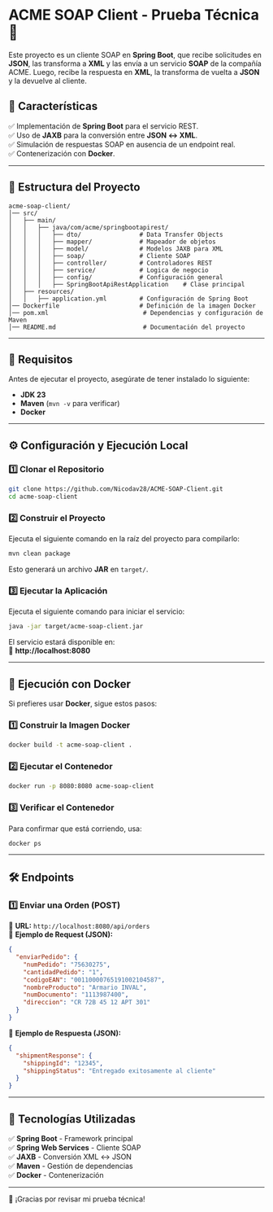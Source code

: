 

# **ACME SOAP Client - Prueba Técnica** 🚀

Este proyecto es un cliente SOAP en **Spring Boot**, que recibe solicitudes en **JSON**, las transforma a **XML** y las envía a un servicio **SOAP** de la compañía ACME. Luego, recibe la respuesta en **XML**, la transforma de vuelta a **JSON** y la devuelve al cliente.

## **📌 Características**
✅ Implementación de **Spring Boot** para el servicio REST.  
✅ Uso de **JAXB** para la conversión entre **JSON ↔ XML**.  
✅ Simulación de respuestas SOAP en ausencia de un endpoint real.  
✅ Contenerización con **Docker**.

---

## **📂 Estructura del Proyecto**
```
acme-soap-client/
│── src/
│   ├── main/
│   │   ├── java/com/acme/springbootapirest/
│   │   │   ├── dto/                # Data Transfer Objects
│   │   │   ├── mapper/             # Mapeador de objetos
│   │   │   ├── model/              # Modelos JAXB para XML
│   │   │   ├── soap/               # Cliente SOAP
│   │   │   ├── controller/         # Controladores REST
│   │   │   ├── service/            # Logica de negocio
│   │   │   ├── config/             # Configuración general
│   │   │   ├── SpringBootApiRestApplication    # Clase principal
│   ├── resources/
│   │   ├── application.yml         # Configuración de Spring Boot
│── Dockerfile                      # Definición de la imagen Docker
│── pom.xml                          # Dependencias y configuración de Maven
│── README.md                        # Documentación del proyecto
```

---

## **🚀 Requisitos**
Antes de ejecutar el proyecto, asegúrate de tener instalado lo siguiente:

- **JDK 23**
- **Maven** (`mvn -v` para verificar)
- **Docker**

---

## **⚙️ Configuración y Ejecución Local**
### **1️⃣ Clonar el Repositorio**
```sh
git clone https://github.com/Nicodav28/ACME-SOAP-Client.git
cd acme-soap-client
```

### **2️⃣ Construir el Proyecto**
Ejecuta el siguiente comando en la raíz del proyecto para compilarlo:

```sh
mvn clean package
```

Esto generará un archivo **JAR** en `target/`.

### **3️⃣ Ejecutar la Aplicación**
Ejecuta el siguiente comando para iniciar el servicio:

```sh
java -jar target/acme-soap-client.jar
```

El servicio estará disponible en:  
📌 **http://localhost:8080**

---

## **🐳 Ejecución con Docker**
Si prefieres usar **Docker**, sigue estos pasos:

### **1️⃣ Construir la Imagen Docker**
```sh
docker build -t acme-soap-client .
```

### **2️⃣ Ejecutar el Contenedor**
```sh
docker run -p 8080:8080 acme-soap-client
```

### **3️⃣ Verificar el Contenedor**
Para confirmar que está corriendo, usa:

```sh
docker ps
```

---

## **🛠️ Endpoints**
### **1️⃣ Enviar una Orden (POST)**
📌 **URL:** `http://localhost:8080/api/orders`  
📄 **Ejemplo de Request (JSON):**
```json
{
  "enviarPedido": {
    "numPedido": "75630275",
    "cantidadPedido": "1",
    "codigoEAN": "00110000765191002104587",
    "nombreProducto": "Armario INVAL",
    "numDocumento": "1113987400",
    "direccion": "CR 72B 45 12 APT 301"
  }
}
```

📄 **Ejemplo de Respuesta (JSON):**
```json
{
  "shipmentResponse": {
    "shippingId": "12345",
    "shippingStatus": "Entregado exitosamente al cliente"
  }
}
```

---

## **📜 Tecnologías Utilizadas**
✅ **Spring Boot** - Framework principal  
✅ **Spring Web Services** - Cliente SOAP  
✅ **JAXB** - Conversión XML ↔ JSON  
✅ **Maven** - Gestión de dependencias  
✅ **Docker** - Contenerización

---
🚀 ¡Gracias por revisar mi prueba técnica!
